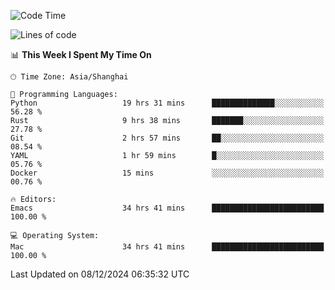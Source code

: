 <!--START_SECTION:waka-->
![Code Time](http://img.shields.io/badge/Code%20Time-2%2C351%20hrs%2047%20mins-blue)

![Lines of code](https://img.shields.io/badge/From%20Hello%20World%20I%27ve%20Written-309.1%20thousand%20lines%20of%20code-blue)

📊 **This Week I Spent My Time On** 

```text
🕑︎ Time Zone: Asia/Shanghai

💬 Programming Languages: 
Python                   19 hrs 31 mins      ██████████████░░░░░░░░░░░   56.28 % 
Rust                     9 hrs 38 mins       ███████░░░░░░░░░░░░░░░░░░   27.78 % 
Git                      2 hrs 57 mins       ██░░░░░░░░░░░░░░░░░░░░░░░   08.54 % 
YAML                     1 hr 59 mins        █░░░░░░░░░░░░░░░░░░░░░░░░   05.76 % 
Docker                   15 mins             ░░░░░░░░░░░░░░░░░░░░░░░░░   00.76 % 

🔥 Editors: 
Emacs                    34 hrs 41 mins      █████████████████████████   100.00 % 

💻 Operating System: 
Mac                      34 hrs 41 mins      █████████████████████████   100.00 % 
```


 Last Updated on 08/12/2024 06:35:32 UTC
<!--END_SECTION:waka-->
